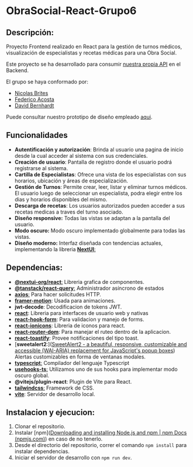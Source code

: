 # ObraSocial-React-Grupo6

## Descripción:

Proyecto Frontend realizado en React para la gestión de turnos médicos, visualización de especialistas y recetas médicas para una Obra Social.

Este proyecto se ha desarrollado para consumir [nuestra propia API](https://github.com/NicoBrites/ObraSocial-Quarkus-Grupo6) en el Backend.

El grupo se haya conformado por:
- [Nicolas Brites](https://github.com/NicoBrites)
- [Federico Acosta](https://github.com/fede-acos)
- [David Bernhardt](https://github.com/DavidBernhardt)

Puede consultar nuestro prototipo de diseño empleado [aqui]().
## Funcionalidades

- **Autentificación y  autorización**: Brinda al usuario una pagina de inicio desde la cual acceder al sistema con sus credenciales.
- **Creación de usuario**: Pantalla de registro donde el usuario podrá registrarse al sistema.
- **Cartilla de Especialistas**: Ofrece una vista de los especialistas con sus horarios, ubicación y áreas de especialización.
- **Gestión de Turnos**: Permite crear, leer, listar y eliminar turnos médicos. El usuario luego de seleccionar un especialista, podra elegir entre los dias y horarios disponibles del mismo.
- **Descarga de recetas**: Los usuarios autorizados pueden acceder a sus recetas medicas a traves del turno asociado.
- **Diseño responsive:** Todas las vistas se adaptan a la pantalla del usuario.
- **Modo oscuro:** Modo oscuro implementado globalmente para todas las vistas.
- **Diseño moderno:** Interfaz diseñada con tendencias actuales, implementando la libreria [**NextUI**:](https://nextui.org/)

## Dependencias:

- [**@nextui-org/react**:](https://nextui.org/) Libreria grafica de componentes.
- [**@tanstack/react-query**:](https://axios-http.com/es/docs/intro) Administrador asíncrono de estados
- [**axios**:](https://axios-http.com/es/docs/intro) Para hacer solicitudes HTTP.
- [**framer-motion**](https://www.framer.com/motion/): Usada para animaciones.
- **jwt-decode**: Decodificacion de tokens JWT.
- [**react**]([React](https://es.react.dev/)): Libreria para interfaces de usuario web y nativas
- [**react-hook-form**](https://www.react-hook-form.com/): Para validacion y manejo de forms.
- [**react-ionicons**](https://ionic.io/ionicons): Libreria de iconos para react.
- [**react-router-dom**](https://reactrouter.com/en/main): Para manejar el ruteo dentro de la aplicacion.
- [**react-toastify**](https://apvarun.github.io/toastify-js/): Provee notificaciones del tipo toast.
- [**sweetalert2**:]([SweetAlert2 - a beautiful, responsive, customizable and accessible (WAI-ARIA) replacement for JavaScript's popup boxes](https://sweetalert2.github.io/)) Alertas customizables en forma de ventanas modales.
- [**typescript**:](https://www.typescriptlang.org/) Compilador del lenguaje Typescript
- [**usehooks-ts**:](https://usehooks-ts.com/) Utilizamos uno de sus hooks para implementar modo oscuro global.
- **@vitejs/plugin-react**: Plugin de Vite para React.
- [**tailwindcss**:](https://tailwindcss.com/) Framework de CSS.
- [**vite**](https://vitejs.dev/): Servidor de desarrollo local.

## Instalacion y ejecucion:

1. Clonar el repositorio.
2. Instalar [npm]([Downloading and installing Node.js and npm | npm Docs (npmjs.com)](https://docs.npmjs.com/downloading-and-installing-node-js-and-npm)) en caso de no tenerlo.
3. Desde el directorio del repositorio, correr el comando `npm install` para instalar dependencias.
4. Iniciar el servidor de desarrollo con `npm run dev`.